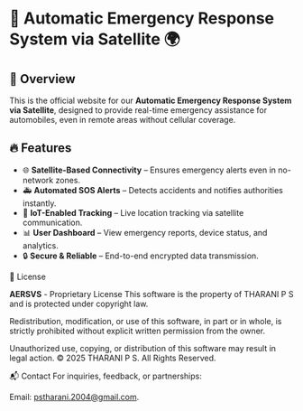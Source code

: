 # 🚀 Automatic Emergency Response System via Satellite 🌍

## 📌 Overview
This is the official website for our **Automatic Emergency Response System via Satellite**, designed to provide real-time emergency assistance for automobiles, even in remote areas without cellular coverage.

## 🔥 Features
- 🌐 **Satellite-Based Connectivity** – Ensures emergency alerts even in no-network zones.
- 🚑 **Automated SOS Alerts** – Detects accidents and notifies authorities instantly.
- 📡 **IoT-Enabled Tracking** – Live location tracking via satellite communication.
- 📊 **User Dashboard** – View emergency reports, device status, and analytics.
- 🔒 **Secure & Reliable** – End-to-end encrypted data transmission.  
  
📜 License

**AERSVS** - Proprietary License
This software is the property of THARANI P S and is protected under copyright law.

Redistribution, modification, or use of this software, in part or in whole, is strictly prohibited without explicit written permission from the owner.

Unauthorized use, copying, or distribution of this software may result in legal action.
© 2025 THARANI P S. All Rights Reserved.

📬 Contact
For inquiries, feedback, or partnerships:

Email: pstharani.2004@gmail.com.
